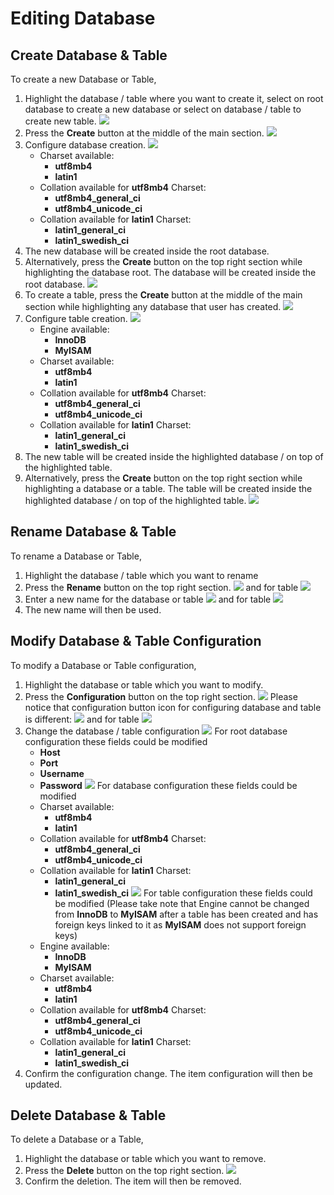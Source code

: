 # Editing Database

## Create Database & Table

To create a new Database or Table,

1. Highlight the database / table where you want to create it, select on root database to create a new database or select on database / table to create new table.
   ![](./Editing-list.png)
2. Press the **Create** button at the middle of the main section.
   ![](./Editing-create-large.png)
3. Configure database creation.
   ![](./Editing-database-create-popup.png)
   * Charset available:
      * **utf8mb4**
      * **latin1**
   * Collation available for **utf8mb4** Charset:
      * **utf8mb4_general_ci**
      * **utf8mb4_unicode_ci**
   * Collation available for **latin1** Charset:
      * **latin1_general_ci**
      * **latin1_swedish_ci**
4. The new database will be created inside the root database.
5. Alternatively, press the **Create** button on the top right section while highlighting the database root. The database will be created inside the root database.
   ![](./Editing-panel.png)
6. To create a table, press the **Create** button at the middle of the main section while highlighting any database that user has created.
   ![](./Editing-create-large.png)
7. Configure table creation.
   ![](./Editing-table-create-popup.png)
   * Engine available:
      * **InnoDB**
      * **MyISAM**
   * Charset available:
      * **utf8mb4**
      * **latin1**
   * Collation available for **utf8mb4** Charset:
      * **utf8mb4_general_ci**
      * **utf8mb4_unicode_ci**
   * Collation available for **latin1** Charset:
      * **latin1_general_ci**
      * **latin1_swedish_ci**
8. The new table will be created inside the highlighted database / on top of the highlighted table.
9. Alternatively, press the **Create** button on the top right section while highlighting a database or a table. The table will be created inside the highlighted database / on top of the highlighted table.
   ![](./Editing-table-panel.png)

## Rename Database & Table

To rename a Database or Table,

1. Highlight the database / table which you want to rename
2. Press the **Rename** button on the top right section.
   ![](./Editing-panel.png)
   and for table
   ![](./Editing-table-panel.png)
3. Enter a new name for the database or table
   ![](./Editing-rename-popup.png)
   and for table
   ![](./Editing-table-rename-popup.png)
4. The new name will then be used.

## Modify Database & Table Configuration

To modify a Database or Table configuration,

1. Highlight the database or table which you want to modify.
2. Press the **Configuration** button on the top right section.
   ![](./Editing-panel.png)
   Please notice that configuration button icon for configuring database and table is different:
   ![](./Editing-database-configuration-button.png)
   and for table
   ![](./Editing-table-configuration-button.png)
3. Change the database / table configuration
   ![](./Editing-database-root-configuration-popup.png)
   For root database configuration these fields could be modified
      * **Host**
      * **Port**
      * **Username**
      * **Password**
   ![](./Editing-database-configuration-popup.png)
   For database configuration these fields could be modified
      * Charset available:
         * **utf8mb4**
         * **latin1**
      * Collation available for **utf8mb4** Charset:
         * **utf8mb4_general_ci**
         * **utf8mb4_unicode_ci**
      * Collation available for **latin1** Charset:
         * **latin1_general_ci**
         * **latin1_swedish_ci**
   ![](./Editing-table-configuration-popup.png)
   For table configuration these fields could be modified (Please take note that Engine cannot be changed from **InnoDB** to **MyISAM** after a table has been created and has foreign keys linked to it as **MyISAM** does not support foreign keys)
      * Engine available:
         * **InnoDB**
         * **MyISAM**
      * Charset available:
         * **utf8mb4**
         * **latin1**
      * Collation available for **utf8mb4** Charset:
         * **utf8mb4_general_ci**
         * **utf8mb4_unicode_ci**
      * Collation available for **latin1** Charset:
         * **latin1_general_ci**
         * **latin1_swedish_ci**
4. Confirm the configuration change. The item configuration will then be updated.

## Delete Database & Table

To delete a Database or a Table,

1. Highlight the database or table which you want to remove.
2. Press the **Delete** button on the top right section.
   ![](./Editing-panel.png)
3. Confirm the deletion. The item will then be removed.